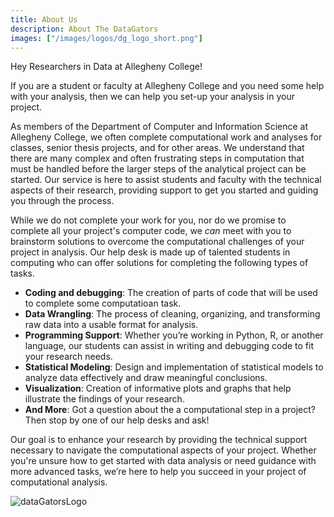```yaml
---
title: About Us
description: About The DataGators
images: ["/images/logos/dg_logo_short.png"]
---
```

Hey Researchers in Data at Allegheny College!

If you are a student or faculty at Allegheny College and you need some help with your analysis, then we can help you set-up your analysis in your project.

As members of the Department of Computer and Information Science at Allegheny College, we often complete computational work and analyses for classes, senior thesis projects, and for other areas. We understand that there are many complex and often frustrating steps in computation that must be handled before the larger steps of the analytical project can be started. Our service is here to assist students and faculty with the technical aspects of their research, providing support to get you started and guiding you through the process.

While we do not complete your work for you, nor do we promise to complete all your project's computer code, we _can_ meet with you to brainstorm solutions to overcome the computational challenges of your project in analysis. Our help desk is made up of talented students in computing who can offer solutions for completing the following types of tasks.

+ **Coding and debugging**: The creation of parts of code that will be used to complete some computatioan task.
+ **Data Wrangling**: The process of cleaning, organizing, and transforming raw data into a usable format for analysis.
+ **Programming Support**: Whether you’re working in Python, R, or another language, our students can assist in writing and debugging code to fit your research needs.
+ **Statistical Modeling**: Design and implementation of statistical models to analyze data effectively and draw meaningful conclusions. 
+ **Visualization**: Creation of informative plots and graphs that help illustrate the findings of your research.
+ **And More**: Got a question about the a computational step in a project? Then stop by one of our help desks and ask!

Our goal is to enhance your research by providing the technical support necessary to navigate the computational aspects of your project. Whether you're unsure how to get started with data analysis or need guidance with more advanced tasks, we’re here to help you succeed in your project of computational analysis.

![dataGatorsLogo](/images/main/data_gators_5.png)


 <!-- This is my about page. :wave:

:smile: 
 
 :earth_africa: -->